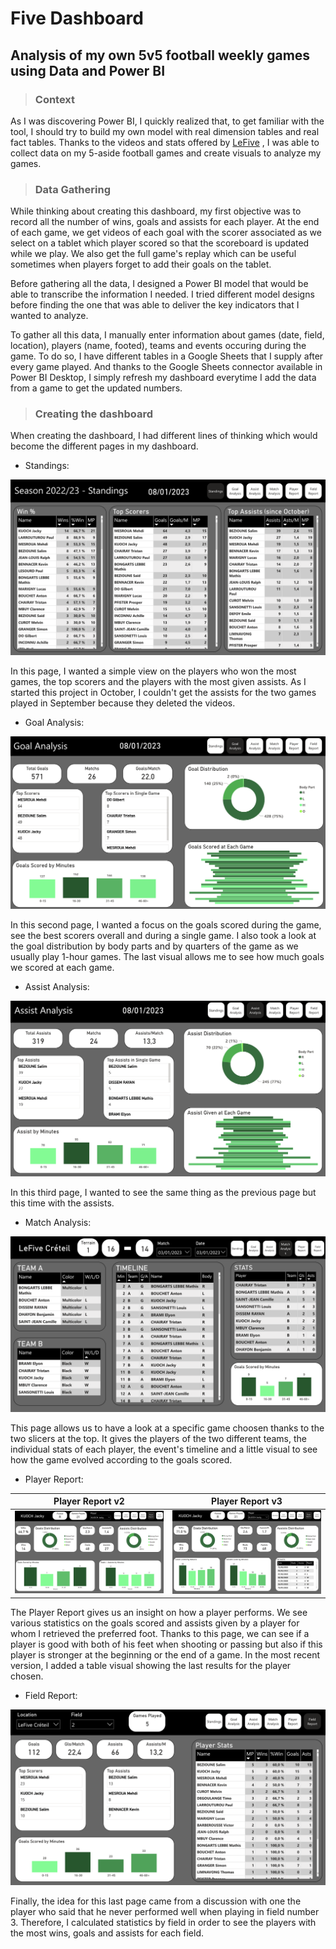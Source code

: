 # Five Dashboard

## Analysis of my own 5v5 football weekly games using Data and Power BI

>### Context
As I was discovering Power BI, I quickly realized that, to get familiar with the tool, I should try to build my own model with real dimension tables and real fact tables. Thanks to the videos and stats offered by [LeFive](https://www.lefive.fr/) , I was able to collect data on my 5-aside football games and create visuals to analyze my games. 

>### Data Gathering
While thinking about creating this dashboard, my first objective was to record all the number of wins, goals and assists for each player. At the end of each game, we get videos of each goal with the scorer associated as we select on a tablet which player scored so that the scoreboard is updated while we play. We also get the full game's replay which can be useful sometimes when players forget to add their goals on the tablet.

Before gathering all the data, I designed a Power BI model that would be able to transcribe the information I needed. I tried different model designs before finding the one that was able to deliver the key indicators that I wanted to analyze.

To gather all this data, I manually enter information about games (date, field, location), players (name, footed), teams and events occuring during the game. To do so, I have different tables in a Google Sheets that I supply after every game played. And thanks to the Google Sheets connector available in Power BI Desktop, I simply refresh my dashboard everytime I add the data from a game to get the updated numbers.

>### Creating the dashboard

When creating the dashboard, I had different lines of thinking which would become the different pages in my dashboard.

- Standings:

![alt text](https://github.com/JackyKch/FiveDashboard/blob/main/images/standings.png)

In this page, I wanted a simple view on the players who won the most games, the top scorers and the players with the most given assists. As I started this project in October, I couldn't get the assists for the two games played in September because they deleted the videos.

- Goal Analysis: 

![alt text](https://github.com/JackyKch/FiveDashboard/blob/main/images/goal%20analysis.png)

In this second page, I wanted a focus on the goals scored during the game, see the best scorers overall and during a single game. I also took a look at the goal distribution by body parts and by quarters of the game as we usually play 1-hour games. The last visual allows me to see how much goals we scored at each game. 

- Assist Analysis: 

![alt text](https://github.com/JackyKch/FiveDashboard/blob/main/images/assist%20analysis.png)

In this third page, I wanted to see the same thing as the previous page but this time with the assists.

- Match Analysis: 

![alt text](https://github.com/JackyKch/FiveDashboard/blob/main/images/match%20analysis.png)

This page allows us to have a look at a specific game choosen thanks to the two slicers at the top. It gives the players of the two different teams, the individual stats of each player, the event's timeline and a little visual to see how the game evolved according to the goals scored. 

- Player Report: 

Player Report v2            |  Player Report v3
:-------------------------:|:-------------------------:
![alt text](https://github.com/JackyKch/FiveDashboard/blob/main/images/player%20report_v1.png)  |  ![alt text](https://github.com/JackyKch/FiveDashboard/blob/main/images/player%20report_v2.png)


The Player Report gives us an insight on how a player performs. We see various statistics on the goals scored and assists given by a player for whom I retrieved the preferred foot. Thanks to this page, we can see if a player is good with both of his feet when shooting or passing but also if this player is stronger at the beginning or the end of a game. In the most recent version, I added a table visual showing the last results for the player chosen. 

- Field Report: 

![alt text](https://github.com/JackyKch/FiveDashboard/blob/main/images/field%20report.png)

Finally, the idea for this last page came from a discussion with one the player who said that he never performed well when playing in field number 3. Therefore, I calculated statistics by field in order to see the players with the most wins, goals and assists for each field.

